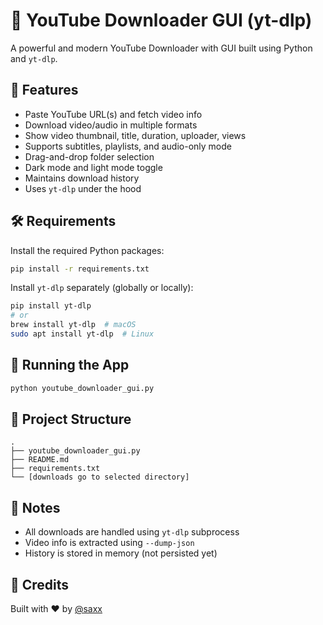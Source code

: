 # 🎥 YouTube Downloader GUI (yt-dlp)

A powerful and modern YouTube Downloader with GUI built using Python and `yt-dlp`.

## 🚀 Features

- Paste YouTube URL(s) and fetch video info
- Download video/audio in multiple formats
- Show video thumbnail, title, duration, uploader, views
- Supports subtitles, playlists, and audio-only mode
- Drag-and-drop folder selection
- Dark mode and light mode toggle
- Maintains download history
- Uses `yt-dlp` under the hood

## 🛠 Requirements

Install the required Python packages:

```bash
pip install -r requirements.txt
```

Install `yt-dlp` separately (globally or locally):

```bash
pip install yt-dlp
# or
brew install yt-dlp  # macOS
sudo apt install yt-dlp  # Linux
```

## 🧪 Running the App

```bash
python youtube_downloader_gui.py
```

## 📁 Project Structure

```
.
├── youtube_downloader_gui.py
├── README.md
├── requirements.txt
└── [downloads go to selected directory]
```

## 🧠 Notes

- All downloads are handled using `yt-dlp` subprocess
- Video info is extracted using `--dump-json`
- History is stored in memory (not persisted yet)

## 🙌 Credits

Built with ❤️ by [@saxx](https://github.com/saxxsaxx)
